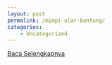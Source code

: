 ```yaml
---
layout: post
permalink: /mimpi-ular-buntung/
categories:
    - Uncategorized
---
```


[Baca Selengkapnya](/01)